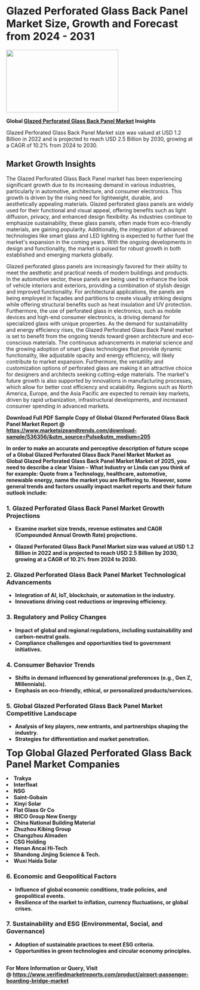 <H1>Glazed Perforated Glass Back Panel Market Size, Growth and Forecast from 2024 - 2031</H1><img class="aligncenter size-medium wp-image-584254" src="https://thirdeyenews.in/wp-content/uploads/2024/09/Global-Market-Research-300x168.jpeg" alt="" width="300" height="168" /><p><strong>Global&nbsp;<a href="https://www.marketsizeandtrends.com/download-sample/536356/&amp;utm_source=Pulse&amp;utm_medium=205">Glazed Perforated Glass Back Panel Market</a> Insights</strong></p><p>Glazed Perforated Glass Back Panel Market size was valued at USD 1.2 Billion in 2022 and is projected to reach USD 2.5 Billion by 2030, growing at a CAGR of 10.2% from 2024 to 2030.</p><p><h2>Market Growth Insights</h2> <p>The Glazed Perforated Glass Back Panel market has been experiencing significant growth due to its increasing demand in various industries, particularly in automotive, architecture, and consumer electronics. This growth is driven by the rising need for lightweight, durable, and aesthetically appealing materials. Glazed perforated glass panels are widely used for their functional and visual appeal, offering benefits such as light diffusion, privacy, and enhanced design flexibility. As industries continue to emphasize sustainability, these glass panels, often made from eco-friendly materials, are gaining popularity. Additionally, the integration of advanced technologies like smart glass and LED lighting is expected to further fuel the market's expansion in the coming years. With the ongoing developments in design and functionality, the market is poised for robust growth in both established and emerging markets globally.</p> <p><strong></strong></p> <p>Glazed perforated glass panels are increasingly favored for their ability to meet the aesthetic and practical needs of modern buildings and products. In the automotive sector, these panels are being used to enhance the look of vehicle interiors and exteriors, providing a combination of stylish design and improved functionality. For architectural applications, the panels are being employed in façades and partitions to create visually striking designs while offering structural benefits such as heat insulation and UV protection. Furthermore, the use of perforated glass in electronics, such as mobile devices and high-end consumer electronics, is driving demand for specialized glass with unique properties. As the demand for sustainability and energy efficiency rises, the Glazed Perforated Glass Back Panel market is set to benefit from the ongoing trends toward green architecture and eco-conscious materials. The continuous advancements in material science and the growing adoption of smart glass technologies that provide dynamic functionality, like adjustable opacity and energy efficiency, will likely contribute to market expansion. Furthermore, the versatility and customization options of perforated glass are making it an attractive choice for designers and architects seeking cutting-edge materials. The market's future growth is also supported by innovations in manufacturing processes, which allow for better cost efficiency and scalability. Regions such as North America, Europe, and the Asia Pacific are expected to remain key markets, driven by rapid urbanization, infrastructural developments, and increased consumer spending in advanced markets. <p><strong></p><p><span class=""><strong>Download Full PDF Sample Copy of Global Glazed Perforated Glass Back Panel Market Report</strong> @ <a href="https://www.marketsizeandtrends.com/download-sample/536356/&amp;utm_source=Pulse&amp;utm_medium=205" target="_blank">https://www.marketsizeandtrends.com/download-sample/536356/&amp;utm_source=Pulse&amp;utm_medium=205</a></span></p><p>In order to make an accurate and perceptive description of future scope of a Global&nbsp;Glazed Perforated Glass Back Panel Market Market as Global&nbsp;Glazed Perforated Glass Back Panel Market Market of 2025, you need to describe a clear Vision &ndash; What Industry or Linda can you think of for example: Quote from a Technology, healthcare, automotive, renewable energy, name the market you are Reffering to. However, some general trends and factors usually impact market reports and their future outlook include:</p><h3>1.&nbsp;<strong>Glazed Perforated Glass Back Panel Market Growth Projections</strong></h3><ul><li>Examine market size trends, revenue estimates and CAGR (Compounded Annual Growth Rate) projections.</li><li><p>Glazed Perforated Glass Back Panel Market size was valued at USD 1.2 Billion in 2022 and is projected to reach USD 2.5 Billion by 2030, growing at a CAGR of 10.2% from 2024 to 2030.</p></li></ul><h3>2.&nbsp;<strong>Glazed Perforated Glass Back Panel Market Technological Advancements</strong></h3><ul><li>Integration of AI, IoT, blockchain, or automation in the industry.</li><li>Innovations driving cost reductions or improving efficiency.</li></ul><h3>3.&nbsp;<strong>Regulatory and Policy Changes</strong></h3><ul><li>Impact of global and regional regulations, including sustainability and carbon-neutral goals.</li><li>Compliance challenges and opportunities tied to government initiatives.</li></ul><h3>4.&nbsp;<strong>Consumer Behavior Trends</strong></h3><ul><li>Shifts in demand influenced by generational preferences (e.g., Gen Z, Millennials).</li><li>Emphasis on eco-friendly, ethical, or personalized products/services.</li></ul><h3>5.&nbsp;<strong>Global Glazed Perforated Glass Back Panel Market Competitive Landscape</strong></h3><ul><li>Analysis of key players, new entrants, and partnerships shaping the industry.</li><li>Strategies for differentiation and market penetration.</li></ul><p data-pm-slice="1 1 []"><span style="color: inherit; font-family: inherit; font-size: 25px;">Top Global Glazed Perforated Glass Back Panel Market Companies</span></p><div class="" data-test-id=""><p><li>Trakya</li><li> Interfloat</li><li> NSG</li><li> Saint-Gobain</li><li> Xinyi Solar</li><li> Flat Glass Gr Co</li><li> IRICO Group New Energy</li><li> China National Building Material</li><li> Zhuzhou Kibing Group</li><li> Changzhou Almaden</li><li> CSG Holding</li><li> Henan Ancai Hi-Tech</li><li> Shandong Jinjing Science & Tech.</li><li> Wuxi Haida Solar</li></p></div><h3>6.&nbsp;<strong>Economic and Geopolitical Factors</strong></h3><ul><li>Influence of global economic conditions, trade policies, and geopolitical events.</li><li>Resilience of the market to inflation, currency fluctuations, or global crises.</li></ul><h3>7.&nbsp;<strong>Sustainability and ESG (Environmental, Social, and Governance)</strong></h3><ul><li>Adoption of sustainable practices to meet ESG criteria.</li><li>Opportunities in green technologies and circular economy principles.</li></ul><h2><strong style="font-size: 14px;">For More Information or Query, Visit @&nbsp;</strong><a style="background-color: #ffffff; font-size: 14px;" href="https://www.marketsizeandtrends.com/report/glazed-perforated-glass-back-panel-market/" target="_blank">https://www.verifiedmarketreports.com/product/airport-passenger-boarding-bridge-market</a></h2>
